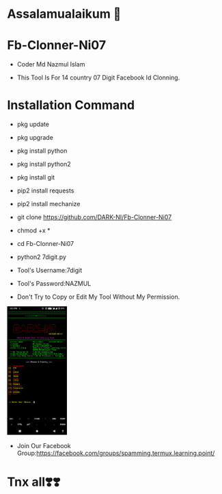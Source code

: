 # Assalamualaikum 🥰
# Fb-Clonner-Ni07
* Coder Md Nazmul Islam

* This Tool Is For 14 country 07 Digit Facebook Id Clonning.


# Installation Command

* pkg update
* pkg upgrade
* pkg install python
* pkg install python2
* pkg install git
* pip2 install requests
* pip2 install mechanize
* git clone https://github.com/DARK-NI/Fb-Clonner-Ni07
* chmod +x *
* cd Fb-Clonner-Ni07
* python2 7digit.py


* Tool's Username:7digit
* Tool's Password:NAZMUL


* Don't Try to Copy or Edit My Tool Without My Permission.

<img src="Screenshot_20211229-145152.png" width="140" height="300"></img>
* Join Our Facebook Group:https://facebook.com/groups/spamming.termux.learning.point/


# Tnx all❣️❣️

